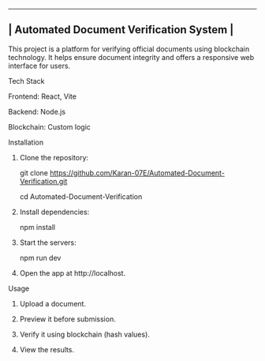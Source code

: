
_________________________________________
                                      
| Automated Document Verification System |                                   
-----------------------------------------
This project is a platform for verifying official documents using blockchain technology. It helps ensure document integrity and offers a responsive web interface for users.


Tech Stack

Frontend: React, Vite

Backend: Node.js

Blockchain: Custom logic


Installation

1. Clone the repository:

   git clone https://github.com/Karan-07E/Automated-Document-Verification.git

   cd Automated-Document-Verification


2. Install dependencies:

   npm install


3. Start the servers:

   npm run dev


4. Open the app at http://localhost.



Usage

1. Upload a document.


2. Preview it before submission.


3. Verify it using blockchain (hash values).


4. View the results.

